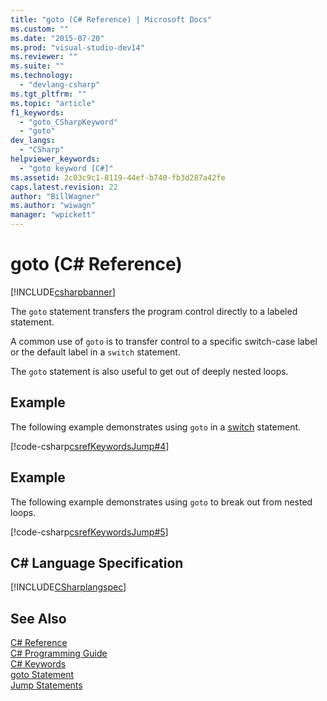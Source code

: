 ```yaml
---
title: "goto (C# Reference) | Microsoft Docs"
ms.custom: ""
ms.date: "2015-07-20"
ms.prod: "visual-studio-dev14"
ms.reviewer: ""
ms.suite: ""
ms.technology: 
  - "devlang-csharp"
ms.tgt_pltfrm: ""
ms.topic: "article"
f1_keywords: 
  - "goto_CSharpKeyword"
  - "goto"
dev_langs: 
  - "CSharp"
helpviewer_keywords: 
  - "goto keyword [C#]"
ms.assetid: 2c03c9c1-8119-44ef-b740-fb3d287a42fe
caps.latest.revision: 22
author: "BillWagner"
ms.author: "wiwagn"
manager: "wpickett"
---
```

# goto (C# Reference)
[!INCLUDE[csharpbanner](../../../includes/csharpbanner.md)]

The `goto` statement transfers the program control directly to a labeled statement.  
  
 A common use of `goto` is to transfer control to a specific switch-case label or the default label in a `switch` statement.  
  
 The `goto` statement is also useful to get out of deeply nested loops.  
  
## Example  
 The following example demonstrates using `goto` in a [switch](../../../csharp/language-reference/keywords/switch.md) statement.  
  
 [!code-csharp[csrefKeywordsJump#4](../../../samples/snippets/csharp/VS_Snippets_VBCSharp/csrefKeywordsJump/CS/csrefKeywordsJump.cs#4)]  
  
## Example  
 The following example demonstrates using `goto` to break out from nested loops.  
  
 [!code-csharp[csrefKeywordsJump#5](../../../samples/snippets/csharp/VS_Snippets_VBCSharp/csrefKeywordsJump/CS/csrefKeywordsJump.cs#5)]  
  
## C# Language Specification  
 [!INCLUDE[CSharplangspec](../../../includes/csharplangspec-md.md)]  
  
## See Also  
 [C# Reference](../../../csharp/language-reference/index.md)   
 [C# Programming Guide](../../../csharp/programming-guide/index.md)   
 [C# Keywords](../../../csharp/language-reference/keywords/index.md)   
 [goto Statement](/visual-cpp/cpp/goto-statement-cpp)   
 [Jump Statements](../../../csharp/language-reference/keywords/jump-statements.md)